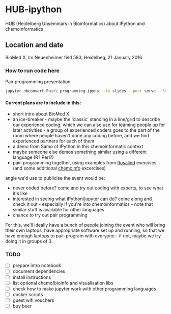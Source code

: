 # HUB-ipython
HUB (Heidelberg Unseminars in Bioinformatics) about IPython and chemoinformatics

## Location and date
BioMed X, Im Neuenheimer feld 583, Heidelbeg, 21 January 2016

### How to run code here
Pair programming presentation
```bash
jupyter nbconvert Pair\ programming.ipynb --to slides --post serve --ServePostProcessor.port=8910
```
#### Current plans are to include in this:

* short intro about BioMed X
* an ice-breaker - maybe the 'classic' standing in a line/grid to describe our experience coding, which we can also use for teaming people up for later activities - a group of experienced coders goes to the part of the room where people haven't done any coding before, and we find experienced partners for each of them
* a demo from Samo of IPython in this chemoinformatic context
* maybe someone else demos something similar using a different language (R? Perl?)
* pair-programming together, using examples from [Rosalind](http://rosalind.info/problems/locations/) exercises (and some additional [chemoinfo](exercises/README.md) excercises)

angle we'd use to publicise the event would be:

* never coded before? come and try out coding with experts, to see what it's like
* interested in seeing what iPython/jupyter can do? come along and check it out - especially if you're into chemoinformatics - note that similar stuff is available for other languages
* chance to try out pair programming

For this, we'll ideally have a bunch of people joining the event who will bring their own laptops, have appropriate software set up and running, so that we have enough laptops to pair-program with everyone - if not, maybe we try doing it in groups of 3. 

### TODO
- [ ] prepare intro notebook
- [ ] document dependencies
- [ ] install instructions
- [ ] list optional chemo/bioinfo and visualisation libs
- [ ] check how to make jupyter work with other programming languages
- [ ] docker scripts
- [ ] guest wifi vouchers 
- [ ] buy beer
